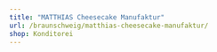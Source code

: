 ```yaml
---
title: "MATTHIAS Cheesecake Manufaktur"
url: /braunschweig/matthias-cheesecake-manufaktur/
shop: Konditorei
---
```

